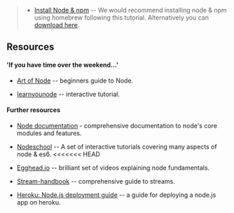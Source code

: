 
>- [Install Node & npm](https://changelog.com/posts/install-node-js-with-homebrew-on-os-x) -- We would recommend installing node & npm using homebrew following this tutorial. Alternatively you can [download here](https://nodejs.org/en/).

## Resources

#### 'If you have time over the weekend...'
* [Art of Node](https://github.com/maxogden/art-of-node#the-art-of-node) -- beginners guide to Node.

* [learnyounode](https://github.com/workshopper/learnyounode) -- interactive tutorial.


#### Further resources

* [Node documentation](https://nodejs.org/api/) - comprehensive documentation to node's core modules
and features.

* [Nodeschool](https://nodeschool.io/) -- A set of interactive tutorials covering many aspects of node & es6.
<<<<<<< HEAD

* [Egghead.io](https://egghead.io/courses/introduction-to-node-the-fundamentals) -- brilliant set of videos explaining node fundamentals.

* [Stream-handbook](https://github.com/substack/stream-handbook) -- comprehensive guide to streams.


* [Heroku: Node.js deployment guide](https://devcenter.heroku.com/articles/getting-started-with-nodejs#introduction) -- a guide for deploying a node.js app on heroku.
